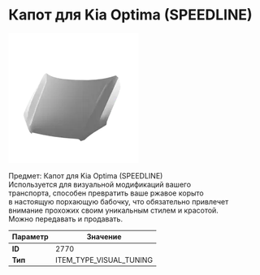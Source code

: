 # Капот для Kia Optima (SPEEDLINE)

![Item Image](../img/2770.webp?raw=true)

Предмет: Капот для Kia Optima (SPEEDLINE)<br>Используется для визуальной модификаций вашего<br>транспорта, способен превратить ваше ржавое корыто<br>в настоящую порхающую бабочку, что обязательно привлечет<br>внимание прохожих своим уникальным стилем и красотой.<br>Можно передавать и продавать.


| Параметр | Значение |
|----------|----------|
| **ID** | 2770 |
| **Тип** | ITEM_TYPE_VISUAL_TUNING |

